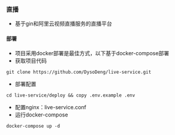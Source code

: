 ### 直播

- 基于gin和阿里云视频直播服务的直播平台

#### 部署

- 项目采用docker部署是最佳方式，以下基于docker-compose部署
- 获取项目代码
```
git clone https://github.com/DysoDeng/live-service.git
```
- 部署配置
```
cd live-service/deploy && copy .env.example .env
```
- 配置nginx：live-service.conf
- 运行docker-compose
```
docker-compose up -d
```